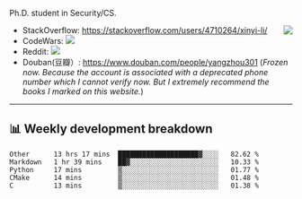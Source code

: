 Ph.D. student in Security/CS.

<img align="right" src="https://github-readme-stats.vercel.app/api?username=li-xin-yi&count_private=true&show_icons=true&hide_title=true&theme=tokyonight" />

- StackOverflow: https://stackoverflow.com/users/4710264/xinyi-li/
- CodeWars: [![](https://www.codewars.com/users/xy-li/badges/micro)](https://www.codewars.com/users/xy-li/)
- Reddit: [![](https://img.shields.io/reddit/user-karma/combined/xy-li?style=social)](https://www.reddit.com/user/xy-li/)
- Douban(豆瓣）: https://www.douban.com/people/yangzhou301  (*Frozen now. Because the account is associated with a deprecated phone number which I cannot verify now. But I extremely recommend the books I marked on this website.*)

---

## 📊 Weekly development breakdown

<!--START_SECTION:waka-->
```text
Other      13 hrs 17 mins  ████████████████████▓░░░░   82.62 % 
Markdown   1 hr 39 mins    ██▓░░░░░░░░░░░░░░░░░░░░░░   10.33 % 
Python     17 mins         ▒░░░░░░░░░░░░░░░░░░░░░░░░   01.77 % 
CMake      14 mins         ▒░░░░░░░░░░░░░░░░░░░░░░░░   01.48 % 
C          13 mins         ▒░░░░░░░░░░░░░░░░░░░░░░░░   01.38 % 
```
<!--END_SECTION:waka-->
